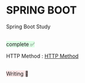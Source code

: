 # SPRING BOOT
Spring Boot Study

<br>
<span style="background-color:#DCFFE4">complete ✅ </span>

HTTP Method : [HTTP Method][HTTPlink]
 
[HTTPlink]: ./Basic/HTTP_Method/HTTP_Method.md


<br>
<span style="background-color:#FFE6E6">Writing 🤔 </span>
